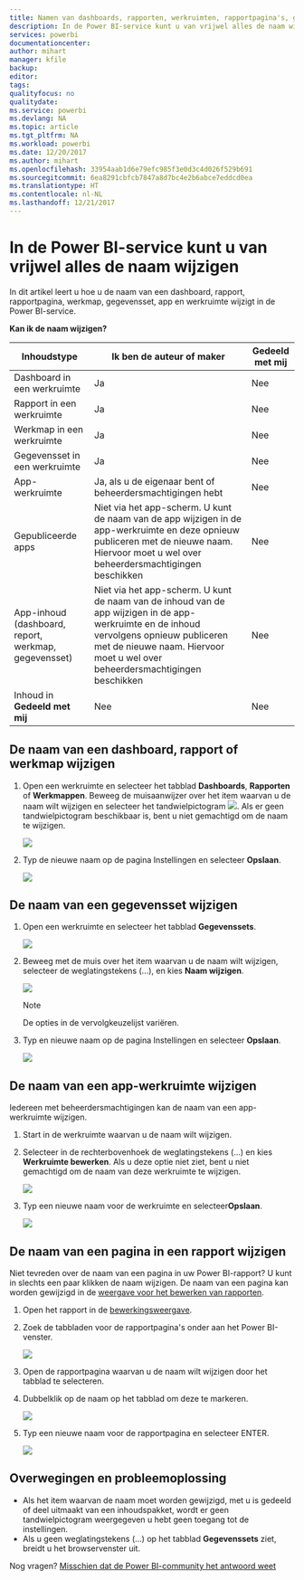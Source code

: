 ```yaml
---
title: Namen van dashboards, rapporten, werkruimten, rapportpagina's, gegevenssets wijzigen
description: In de Power BI-service kunt u van vrijwel alles de naam wijzigen.
services: powerbi
documentationcenter: 
author: mihart
manager: kfile
backup: 
editor: 
tags: 
qualityfocus: no
qualitydate: 
ms.service: powerbi
ms.devlang: NA
ms.topic: article
ms.tgt_pltfrm: NA
ms.workload: powerbi
ms.date: 12/20/2017
ms.author: mihart
ms.openlocfilehash: 33954aab1d6e79efc985f3e0d3c4d026f529b691
ms.sourcegitcommit: 6ea8291cbfcb7847a8d7bc4e2b6abce7eddcd0ea
ms.translationtype: HT
ms.contentlocale: nl-NL
ms.lasthandoff: 12/21/2017
---
```

# <a name="rename-almost-anything-in-power-bi-service"></a>In de Power BI-service kunt u van vrijwel alles de naam wijzigen
In dit artikel leert u hoe u de naam van een dashboard, rapport, rapportpagina, werkmap, gegevensset, app en werkruimte wijzigt in de Power BI-service.

**Kan ik de naam wijzigen?**

| Inhoudstype | Ik ben de auteur of maker | Gedeeld met mij |
| --- | --- | --- |
| Dashboard in een werkruimte |Ja |Nee |
| Rapport in een werkruimte |Ja |Nee |
| Werkmap in een werkruimte |Ja |Nee |
| Gegevensset in een werkruimte |Ja |Nee |
| App-werkruimte |Ja, als u de eigenaar bent of beheerdersmachtigingen hebt |Nee |
| Gepubliceerde apps |Niet via het app-scherm. U kunt de naam van de app wijzigen in de app-werkruimte en deze opnieuw publiceren met de nieuwe naam. Hiervoor moet u wel over beheerdersmachtigingen beschikken |Nee |
| App-inhoud (dashboard, report, werkmap, gegevensset) |Niet via het app-scherm. U kunt de naam van de inhoud van de app wijzigen in de app-werkruimte en de inhoud vervolgens opnieuw publiceren met de nieuwe naam. Hiervoor moet u wel over beheerdersmachtigingen beschikken |Nee |
| Inhoud in **Gedeeld met mij** |Nee |Nee |

## <a name="rename-a-dashboard-report-or-workbook"></a>De naam van een dashboard, rapport of werkmap wijzigen
1. Open een werkruimte en selecteer het tabblad **Dashboards**, **Rapporten** of **Werkmappen**. Beweeg de muisaanwijzer over het item waarvan u de naam wilt wijzigen en selecteer het tandwielpictogram ![](media/service-rename/powerbi-cog-icon.png). Als er geen tandwielpictogram beschikbaar is, bent u niet gemachtigd om de naam te wijzigen.
   
   ![](media/service-rename/power-bi-workspace-dashboards.png)
2. Typ de nieuwe naam op de pagina Instellingen en selecteer **Opslaan**.
   
   ![](media/service-rename/power-bi-rename-dashboard2.png)

## <a name="rename-a-dataset"></a>De naam van een gegevensset wijzigen
1. Open een werkruimte en selecteer het tabblad **Gegevenssets**.
   
   ![](media/service-rename/power-bi-ellipses.png)
2. Beweeg met de muis over het item waarvan u de naam wilt wijzigen, selecteer de weglatingstekens (...), en kies **Naam wijzigen**.  
   
      ![](media/service-rename/power-bi-rename-datasets.png)
   
   > [!NOTE]
   > De opties in de vervolgkeuzelijst variëren.
   > 
   > 
3. Typ en nieuwe naam op de pagina Instellingen en selecteer **Opslaan**.
   
     ![](media/service-rename/power-bi-rename.png)

## <a name="rename-an-app-workspace"></a>De naam van een app-werkruimte wijzigen
Iedereen met beheerdersmachtigingen kan de naam van een app-werkruimte wijzigen.

1. Start in de werkruimte waarvan u de naam wilt wijzigen.
2. Selecteer in de rechterbovenhoek de weglatingstekens (...) en kies **Werkruimte bewerken**. Als u deze optie niet ziet, bent u niet gemachtigd om de naam van deze werkruimte te wijzigen. 
   
    ![](media/service-rename/power-bi-edit-workspace.png)
3. Typ een nieuwe naam voor de werkruimte en selecteer**Opslaan**.
   
   ![](media/service-rename/power-bi-workspace-rename.png)

## <a name="rename-a-page-in-a-report"></a>De naam van een pagina in een rapport wijzigen
Niet tevreden over de naam van een pagina in uw Power BI-rapport?  U kunt in slechts een paar klikken de naam wijzigen. De naam van een pagina kan worden gewijzigd in de [weergave voor het bewerken van rapporten](service-interact-with-a-report-in-editing-view.md).

1. Open het rapport in de [bewerkingsweergave](service-reading-view-and-editing-view.md).
2. Zoek de tabbladen voor de rapportpagina's onder aan het Power BI-venster.
   
    ![](media/service-rename/report-page-tabs-new.png)
3. Open de rapportpagina waarvan u de naam wilt wijzigen door het tabblad te selecteren.
4. Dubbelklik op de naam op het tabblad om deze te markeren.  
   
    ![](media/service-rename/hilite-tab.png)
5. Typ een nieuwe naam voor de rapportpagina en selecteer ENTER.
   
    ![](media/service-rename/new-name.png)

## <a name="considerations-and-troubleshooting"></a>Overwegingen en probleemoplossing
* Als het item waarvan de naam moet worden gewijzigd, met u is gedeeld of deel uitmaakt van een inhoudspakket, wordt er geen tandwielpictogram weergegeven u hebt geen toegang tot de instellingen.
* Als u geen weglatingstekens (...) op het tabblad **Gegevenssets** ziet, breidt u het browservenster uit.

Nog vragen? [Misschien dat de Power BI-community het antwoord weet](http://community.powerbi.com/)

